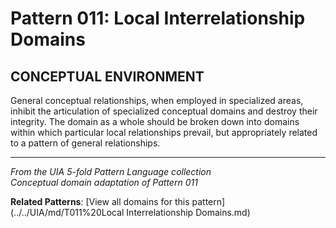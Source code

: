 # Pattern 011: Local Interrelationship Domains

## CONCEPTUAL ENVIRONMENT

General conceptual relationships, when employed in specialized areas, inhibit the articulation of specialized conceptual domains and destroy their integrity. The domain as a whole should be broken down into domains within which particular local relationships prevail, but appropriately related to a pattern of general relationships.

---

*From the UIA 5-fold Pattern Language collection*  
*Conceptual domain adaptation of Pattern 011*

**Related Patterns**: [View all domains for this pattern](../../UIA/md/T011%20Local Interrelationship Domains.md)
